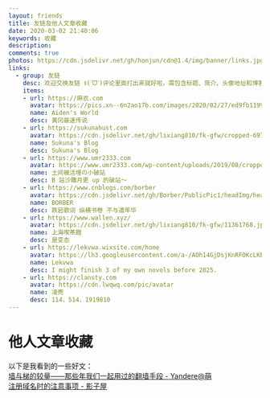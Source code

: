 ```yaml
---
layout: friends
title: 友链及他人文章收藏
date: 2020-03-02 21:40:06
keywords: 收藏
description: 
comments: true
photos: https://cdn.jsdelivr.net/gh/honjun/cdn@1.4/img/banner/links.jpg
links:
  - group: 友链
    desc: 欢迎交换友链 ꉂ(ˊᗜˋ)评论里面打出来就好啦，需包含标题、简介、头像地址和博客地址
    items:
    - url: https://麻衣.com
      avatar: https://pics.xn--6n2ao17b.com/images/2020/02/27/ed9fb11994a5937a3c24e1d7584f68e9.png
      name: Aiden's World
      desc: 黄冈最速传说
    - url: https://sukunahust.com
      avatar: https://cdn.jsdelivr.net/gh/lixiang810/fk-gfw/cropped-697301d8a960cba8.jpg
      name: Sukuna's Blog
      desc: Sukuna's Blog
    - url: https://www.umr2333.com
      avatar: https://www.umr2333.com/wp-content/uploads/2019/08/cropped-5633172a952df16c-3.jpg
      name: 土间被活埋の小破站
      desc: B 站沙雕月更 up 的破站～
    - url: https://www.cnblogs.com/borber
      avatar: https://cdn.jsdelivr.net/gh/Borber/PublicPic1/headImg/head.png
      name: BORBER
      desc: 跌宕歌词 纵横书卷 不与遣年华
    - url: https://www.wallen.xyz/
      avatar: https://cdn.jsdelivr.net/gh/lixiang810/fk-gfw/11361768.jpg
      name: 上海喫茶館
      desc: 是变态
    - url: https://lekvwa.wixsite.com/home
      avatar: https://lh3.googleusercontent.com/a-/AOh14GjDsjKnRFOKcLKEI2zllURuvlIV_3oEvAWhiZpw%3Ds96-c
      name: Lekvwa
      desc: I might finish 3 of my own novels before 2025.
    - url: https://clansty.com
      avatar: https://cdn.lwqwq.com/pic/avatar
      name: 凌莞
      desc: 114，514，1919810
---
```


# 他人文章收藏
以下是我看到的一些好文：  
[墙与梯的较量——那些年我们一起用过的翻墙手段 - Yandere@萌](https://blog.yandere.moe/moe/gfw-vs-proxy/97.html)  
[注册域名时的注意事项 - 影子屋](https://blog.bgme.me/posts/precautions-for-registering-domains/)
